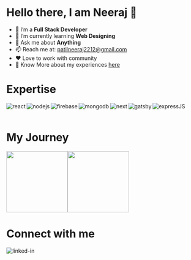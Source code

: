 # Hello there, I am Neeraj 👋

- 🔭 I’m a **Full Stack Developer**
- 🌱 I’m currently learning **Web Designing**
- 💬 Ask me about **Anything**
- 📫 Reach me at: patilneeraj2212@gmail.com
- ❤️ Love to work with community
- 📑 Know More about my experiences [here](https://rebrand.ly/neeraj-patil)



# Expertise
<img align="left" alt="react" src="https://img.shields.io/badge/react%20-%2320232a.svg?&style=for-the-badge&logo=react&logoColor=%2361DAFB" />
<img align="left" alt="nodejs" src="https://img.shields.io/badge/node.js%20-%2343853D.svg?&style=for-the-badge&logo=node.js&logoColor=green" />
<img aligh="left" alt="expressJS" src="https://img.shields.io/badge/express.js-%23404d59.svg?style=for-the-badge&logo=express&logoColor=%2361DAFB" />
<img align="left" alt="firebase" src="https://img.shields.io/badge/Firebase%20-%23F4820D.svg?&style=for-the-badge&logo=firebase&logoColor=%FFCB2B" />
<img align="left" alt="mongodb" src="https://img.shields.io/badge/MongoDB%20-%233FA037.svg?logo=mongodb&logoColor=brightgreen&style=for-the-badge" />
<img align="left" alt="next" src="https://img.shields.io/badge/NEXT%20-%23000000.svg?&style=for-the-badge&logo=next.js&logoColor=white" />
<img align="left" alt="gatsby" src="https://img.shields.io/badge/Gatsby%20-%23663399.svg?&style=for-the-badge&logo=gatsby&logoColor=white" />

<br>
<br>

# My Journey
<img height="160em" src="https://github-readme-stats.vercel.app/api?username=neeraj2212&show_icons=true&include_all_commits=true&count_private=true&custom_title=GitHub+Stats&theme=dark"><img height="160em" src="https://github-readme-stats.vercel.app/api/top-langs/?username=neeraj2212&layout=compact&theme=dark">


# Connect with me
[<img align="left" alt="linked-in" src="https://img.shields.io/badge/linkedin-%230077B5.svg?&style=for-the-badge&logo=linkedin&logoColor=white" />](https://www.linkedin.com/in/neeraj-2212)

<br>



<!--
**Neeraj2212/Neeraj2212** is a ✨ _special_ ✨ repository because its `README.md` (this file) appears on your GitHub profile.

Here are some ideas to get you started:

- 🔭 I’m currently working on ...
- 🌱 I’m currently learning ...
- 👯 I’m looking to collaborate on ...
- 🤔 I’m looking for help with ...
- 💬 Ask me about ...
- 📫 How to reach me: ...
- 😄 Pronouns: ...
- ⚡ Fun fact: ...
-->
